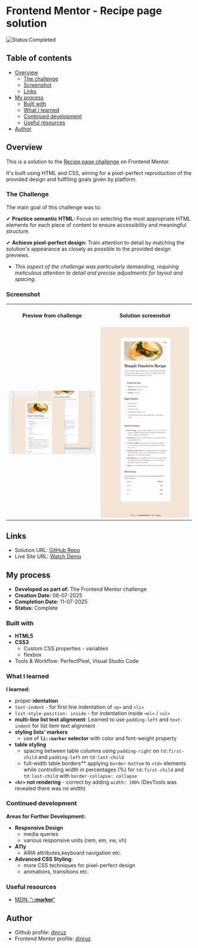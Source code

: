 # Frontend Mentor - Recipe page solution

![Status:Completed](https://camo.githubusercontent.com/e297f81c1c2bc24a8be594977cceae32ad473749af108f309a47f03fa922e229/68747470733a2f2f696d672e736869656c64732e696f2f62616467652f7374617475732d636f6d706c657465642d627269676874677265656e)

## Table of contents

- [Overview](#overview)
  - [The challenge](#the-challenge)
  - [Screenshot](#screenshot)
  - [Links](#links)
- [My process](#my-process)
  - [Built with](#built-with)
  - [What I learned](#what-i-learned)
  - [Continued development](#continued-development)
  - [Useful resources](#useful-resources)
- [Author](#author)

## Overview

This is a solution to the [Recipe page challenge](https://www.frontendmentor.io/challenges/recipe-page-KiTsR8QQKm) on Frontend Mentor.

 It's built using HTML and CSS, aiming for a pixel-perfect reproduction of the provided design and fullfiling goals given by platform.

### The Challenge 

The main goal of this challenge was to:

✔ **Practice semantic HTML:** Focus on selecting the most appropriate HTML elements for each piece of content to ensure accessibility and meaningful structure. 

✔ **Achieve pixel-perfect design:** Train attention to detail by matching the solution's appearance as closely as possible to the provided design previews.
  * *This aspect of the challenge was particularly demanding, requiring meticulous attention to detail and precise adjustments for layout and spacing.*

### Screenshot

<table>
  <tr> 
    <td align="center"><h4>Preview from challenge</h4></td>
    <td align="center"><h4>Solution screenshot</h4></td>
  </tr>
  <tr>
    <td align="center"> <img src="./instructions/preview.jpg" alt="Preview from challenge" width="400"> </td>
    <td align="center"> <img src="./screenshot.png" alt="Solution screenshot" width="400"> </td>
  </tr> 
</table>


## Links

* Solution URL: [GitHub Repo](https://github.com/dinruz/recipe-page)
* Live Site URL: [Watch Demo](https://dinruz.github.io/recipe-page)

## My process

* **Developed as part of:** The Frontend Mentor challenge
* **Creation Date:** 06-07-2025
* **Completion Date:** 11-07-2025
* **Status:** Complete

### Built with

* **HTML5**
* **CSS3**
  * Custom CSS properties - variables
  * flexbox
* Tools & Workflow: PerfectPixel, Visual Studio Code

### What I learned

**I learned:**

*  proper **identation**
  * `text-indent` - for first line indentation of `<p>` and `<li>`
  * `list-style-position: inside` - for indentation inside `<ol>` / `<ul>`
*  **multi-line list text alignment**: Learned to use `padding-left` and `text-indent` for list item text alignment
* **styling lists' markers**
  * use of **`li::marker` selector** with color and font-weight property 
* **table styling**
  * spacing between table columns using `padding-right` on `td:first-child` and `padding-left` on `td:last-child` 
  * full-width table borders** applying `border-bottom` to `<td>` elements while controlling width in percentages (%) for `td:first-child` and `td:last-child` with `border-collapse: collapse`
* **`<hr>` not rendering** - correct by adding `width: 100%` (DevTools was revealed there was no width)

### Continued development

**Areas for Further Development:**

- **Responsive Design**
  - media queries
  - various responsive units (rem, em, vw, vh)
- **A11y**
  - ARIA attributes,keyboard navigation etc.
- **Advanced CSS Styling**:
  - more CSS techniques for pixel-perfect design
  - animations, transitions etc.


### Useful resources

* [MDN: **'::marker'**](https://developer.mozilla.org/en-US/docs/Web/CSS/::marker)

## Author

* Github profile: [dinruz](https://github.com/dinruz)
* Frontend Mentor profile: [dinruz](https://www.frontendmentor.io/profile/dinruz)
